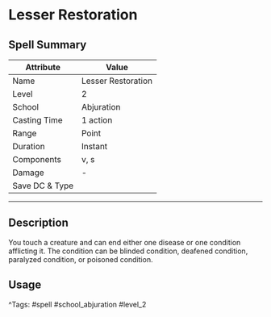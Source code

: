 # Lesser Restoration

## Spell Summary

| Attribute        | Value                  |
|------------------|------------------------|
| Name             | Lesser Restoration                 |
| Level            | 2                |
| School           | Abjuration          |
| Casting Time     | 1 action              |
| Range            | Point            |
| Duration         | Instant             |
| Components       | v, s             |
| Damage           | -               |
| Save DC & Type   |              |

---

## Description

You touch a creature and can end either one disease or one condition afflicting it. The condition can be blinded condition, deafened condition, paralyzed condition, or poisoned condition.

## Usage


^Tags: #spell #school_abjuration #level_2
